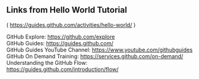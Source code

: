 ## Links from Hello World Tutorial
( https://guides.github.com/activities/hello-world/ )  

GitHub Explore: https://github.com/explore  
GitHub Guides: https://guides.github.com/  
GitHub Guides YouTube Channel: https://www.youtube.com/githubguides  
GitHub On Demand Training: https://services.github.com/on-demand/  
Understanding the GitHub Flow: https://guides.github.com/introduction/flow/  
